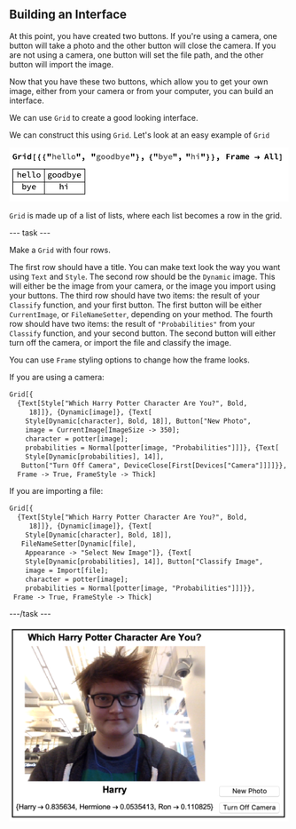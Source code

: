 ## Building an Interface

At this point, you have created two buttons. If you're using a camera, one button will take a photo and the other button will close the camera. If you are not using a camera, one button will set the file path, and the other button will import the image.

Now that you have these two buttons, which allow you to get your own image, either from your camera or from your computer, you can build an interface.

We can use `Grid` to create a good looking interface.

We can construct this using `Grid`.
Let's look at an easy example of `Grid`

![Grid](images/Grid.png)

`Grid` is made up of a list of lists, where each list becomes a row in the grid.

--- task ---

Make a `Grid` with four rows.

The first row should have a title. You can make text look the way you want using `Text` and `Style`.
The second row should be the `Dynamic` image. This will either be the image from your camera, or the image you import using your buttons.
The third row should have two items: the result of your `Classify` function, and your first button. The first button will be either `CurrentImage`, or `FileNameSetter`, depending on your method.
The fourth row should have two items: the result of `"Probabilities"` from your `Classify` function, and your second button. The second button will either turn off the camera, or import the file and classify the image.

You can use `Frame` styling options to change how the frame looks.

If you are using a camera:
```
Grid[{
  {Text[Style["Which Harry Potter Character Are You?", Bold, 
     18]]}, {Dynamic[image]}, {Text[
    Style[Dynamic[character], Bold, 18]], Button["New Photo",
    image = CurrentImage[ImageSize -> 350];
    character = potter[image];
    probabilities = Normal[potter[image, "Probabilities"]]]}, {Text[
    Style[Dynamic[probabilities], 14]], 
   Button["Turn Off Camera", DeviceClose[First[Devices["Camera"]]]]}},
  Frame -> True, FrameStyle -> Thick]

```

If you are importing a file:

```
Grid[{
  {Text[Style["Which Harry Potter Character Are You?", Bold, 
     18]]}, {Dynamic[image]}, {Text[
    Style[Dynamic[character], Bold, 18]], 
   FileNameSetter[Dynamic[file], 
    Appearance -> "Select New Image"]}, {Text[
    Style[Dynamic[probabilities], 14]], Button["Classify Image",
    image = Import[file];
    character = potter[image];
    probabilities = Normal[potter[image, "Probabilities"]]]}}, 
 Frame -> True, FrameStyle -> Thick]
 ```
---/task ---

![Interface](images/firstcomplete.png)